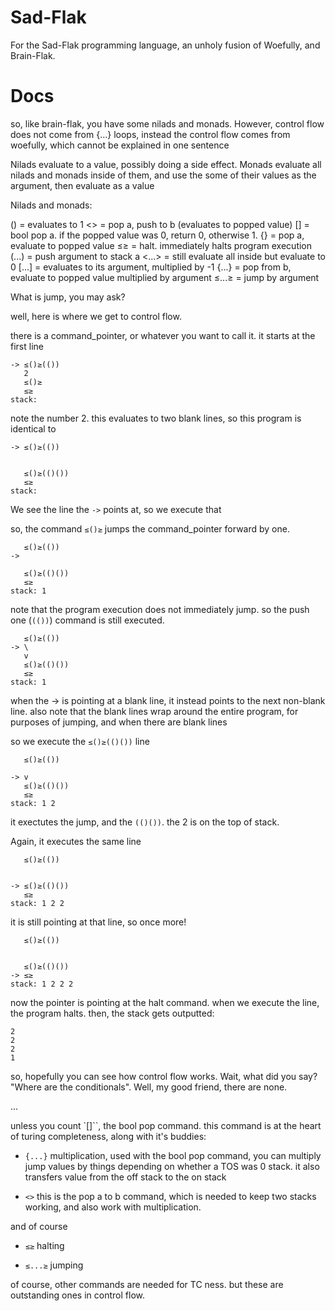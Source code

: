 # Sad-Flak
For the Sad-Flak programming language, an unholy fusion of Woefully, and Brain-Flak.


# Docs
so, like brain-flak, you have some nilads and monads. However, control flow does not come from {...} loops, instead the control flow comes from woefully, which cannot be explained in one sentence

Nilads evaluate to a value, possibly doing a side effect. Monads evaluate all nilads and monads inside of them, and use the some of their values as the argument, then evaluate as a value

Nilads and monads:

() = evaluates to 1
<> = pop a, push to b (evaluates to popped value)
[] = bool pop a. if the popped value was 0, return 0, otherwise 1.
{} = pop a, evaluate to popped value
≤≥ = halt. immediately halts program execution
(...) = push argument to stack a
<...> = still evaluate all inside but evaluate to 0
[...] = evaluates to its argument, multiplied by -1
{...} = pop from b, evaluate to popped value multiplied by argument
≤...≥ = jump by argument

What is jump, you may ask?

well, here is where we get to control flow.

there is a command_pointer, or whatever you want to call it. it starts at the first line


    -> ≤()≥(())
       2
       ≤()≥
       ≤≥
    stack:

note the number 2. this evaluates to two blank lines, so this program is identical to

    -> ≤()≥(())


       ≤()≥(()())
       ≤≥
    stack:

We see the line the `->` points at, so we execute that

so, the command `≤()≥` jumps the command_pointer forward by one.

       ≤()≥(())
    ->

       ≤()≥(()())
       ≤≥
    stack: 1
note that the program execution does not immediately jump. so the push one (`(())`) command is still executed.

       ≤()≥(())
    -> \
       v
       ≤()≥(()())
       ≤≥
    stack: 1
when the -> is pointing at a blank line, it instead points to the next non-blank line. also note that the blank lines wrap around the entire program, for purposes of jumping, and when there are blank lines

so we execute the `≤()≥(()())` line

       ≤()≥(())

    -> v
       ≤()≥(()())
       ≤≥
    stack: 1 2

it exectutes the jump, and the `(()())`. the 2 is on the top of stack.

Again, it executes the same line

       ≤()≥(())


    -> ≤()≥(()())
       ≤≥
    stack: 1 2 2

it is still pointing at that line, so once more!

       ≤()≥(())


       ≤()≥(()())
    -> ≤≥
    stack: 1 2 2 2
now the pointer is pointing at the halt command. when we execute the line, the program halts.
then, the stack gets outputted:

    2
    2
    2
    1

so, hopefully you can see how control flow works. Wait, what did you say? "Where are the conditionals". Well, my good friend, there are none.

...

unless you count `[]``, the bool pop command. this command is at the heart of turing completeness, along with it's buddies:

- `{...}` multiplication, used with the bool pop command, you can multiply jump values by things depending on whether a TOS was 0 stack. it also transfers value from the off stack to the on stack

- `<>` this is the pop a to b command, which is needed to keep two stacks working, and also work with multiplication.

and of course

- `≤≥` halting

- `≤...≥` jumping

of course, other commands are needed for TC ness. but these are outstanding ones in control flow.



